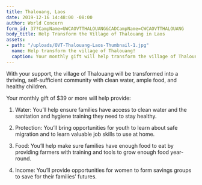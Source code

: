```yaml
---
title: Thalouang, Laos
date: 2019-12-16 14:48:00 -08:00
author: World Concern
form_id: 37?CampName=UWCAOVTTHALOUANG&CADCampName=CWCAOVTTHALOUANG
body_title: Help Transform the Village of Thalouang in Laos
assets:
- path: "/uploads/OVT-Thalouang-Laos-Thumbnail-1.jpg"
  name: Help transform the village of Thalouang!
  caption: Your monthly gift will help transform the village of Thaloung!
---
```


With your support, the village of Thalouang will be transformed into a thriving, self-sufficient community with clean water, ample food, and healthy children.

Your monthly gift of $39 or more will help provide:

1. Water: You’ll help ensure families have access to clean water and the sanitation and hygiene training they need to stay healthy.

2. Protection: You’ll bring opportunities for youth to learn about safe migration and to learn valuable job skills to use at home.

3. Food: You’ll help make sure families have enough food to eat by providing farmers with training and tools to grow enough food year-round.

4. Income: You’ll provide opportunities for women to form savings groups to save for their families’ futures.
